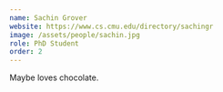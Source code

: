```yaml
---
name: Sachin Grover
website: https://www.cs.cmu.edu/directory/sachingr
image: /assets/people/sachin.jpg
role: PhD Student
order: 2
---
```


Maybe loves chocolate.

